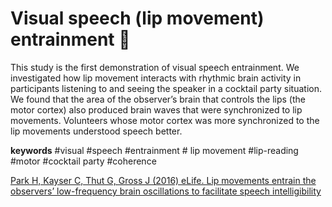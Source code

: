 # Visual speech (lip movement) entrainment 👄
This study is the first demonstration of visual speech entrainment. We  investigated how lip movement interacts with rhythmic brain activity in participants listening to and seeing the speaker in a cocktail party situation.  We found that the area of the observer’s brain that controls the lips (the motor cortex) also produced brain waves that were synchronized to lip movements. Volunteers whose motor cortex was more synchronized to the lip movements understood speech better. 

**keywords**
#visual #speech #entrainment # lip movement #lip-reading #motor #cocktail party #coherence

[Park H, Kayser C, Thut G, Gross J (2016) eLife. Lip movements entrain the observers’ low-frequency brain oscillations to facilitate speech intelligibility](https://doi.org/10.7554/eLife.14521)
